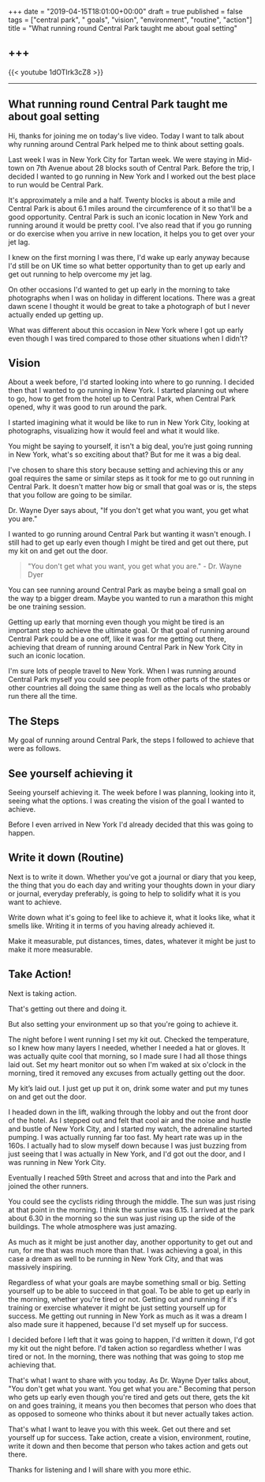 +++
date = "2019-04-15T18:01:00+00:00"
draft = true
published = false
tags = ["central park", " goals", "vision", "environment", "routine", "action"]
title = "What running round Central Park taught me about goal setting"

+++
---

{{< youtube 1dOTIrk3cZ8 >}}

---
## What running round Central Park taught me about goal setting

Hi, thanks for joining me on today's live video. Today I want to talk about why running around Central Park helped me to think about setting goals. 

Last week I was in New York City for Tartan week. We were staying in Mid-town on 7th Avenue about 28 blocks south of Central Park. Before the trip, I decided I wanted to go running in New York and I worked out the best place to run would be Central Park.

It's approximately a mile and a half. Twenty blocks is about a mile and Central Park is about 6.1 miles around the circumference of it so that'll be a good opportunity. Central Park is such an iconic location in New York and running around it would be pretty cool. I've also read that if you go running or do exercise when you arrive in new location, it helps you to get over your jet lag.

I knew on the first morning I was there, I'd wake up early anyway because I'd still be on UK time so what better opportunity than to get up early and get out running to help overcome my jet lag.

On other occasions I'd wanted to get up early in the morning to take photographs when I was on holiday in different locations. There was a great dawn scene I thought it would be great to take a photograph of but I never actually ended up getting up. 

What was different about this occasion in New York where I got up early even though I was tired compared to those other situations when I didn't?

## Vision

About a week before, I'd started looking into where to go running. I decided then that I wanted to go running in New York. I started planning out where to go, how to get from the hotel up to Central Park, when Central Park opened, why it was good to run around the park. 

I started imagining what it would be like to run in New York City, looking at photographs, visualizing how it would feel and what it would like. 

You might be saying to yourself, it isn't a big deal, you’re just going running in New York, what's so exciting about that? But for me it was a big deal.


I've chosen to share this story because setting and achieving this or any goal requires the same or similar steps as it took for me to go out running in Central Park. It doesn't matter how big or small that goal was or is, the steps that you follow are going to be similar. 

Dr. Wayne Dyer says about, "If you don't get what you want, you get what you are." 

I wanted to go running around Central Park but wanting it wasn't enough. I still had to get up early even though I might be tired and get out there, put my kit on and get out the door.

> "You don't get what you want, you get what you are." - Dr. Wayne Dyer 

You can see running around Central Park as maybe being a small goal on the way tp a bigger dream. Maybe you wanted to run a marathon this might be one training session. 

Getting up early that morning even though you might be tired is an important step to achieve the ultimate goal. Or that goal of running around Central Park could be a one off, like it was for me getting out there, achieving that dream of running around Central Park in New York City in such an iconic location.


I'm sure lots of people travel to New York. When I was running around Central Park myself you could see people from other parts of the states or other countries all doing the same thing as well as the locals who probably run there all the time. 

## The Steps

My goal of running around Central Park, the steps I followed to achieve that were as follows. 

## See yourself achieving it

Seeing yourself achieving it. The week before I was planning, looking into it, seeing what the options. I was creating the vision of the goal I wanted to achieve. 

Before I even arrived in New York I'd already decided that this was going to happen. 

## Write it down (Routine)

Next is to write it down. Whether you've got a journal or diary that you keep, the thing that you do each day and writing your thoughts down in your diary or journal, everyday preferably, is going to help to solidify what it is you want to achieve. 

Write down what it's going to feel like to achieve it, what it looks like, what it smells like. Writing it in terms of you having already achieved it. 

Make it measurable, put distances, times, dates, whatever it might be just to make it more measurable.

## Take Action!

Next is taking action.

That's getting out there and doing it.  

But also setting your environment up so that you're going to achieve it. 

The night before I went running I set my kit out. Checked the temperature, so I knew how many layers I needed, whether I needed a hat or gloves. It was actually quite cool that morning, so I made sure I had all those things laid out. Set my heart monitor out so when I'm waked at six o'clock in the morning, tired it removed any excuses from actually getting out the door. 

My kit’s laid out. I just get up put it on, drink some water and put my tunes on and get out the door.


I headed down in the lift, walking through the lobby and out the front door of the hotel. As I stepped out and felt that cool air and the noise and hustle and bustle of New York City, and I started my watch, the adrenaline started pumping. I was actually running far too fast. My heart rate was up in the 160s. I actually had to slow myself down because I was just buzzing from just seeing that I was actually in New York, and I'd got out the door, and I was running in New York City.


Eventually I reached 59th Street and across that and into the Park and joined the other runners. 

You could see the cyclists riding through the middle. The sun was just rising at that point in the morning. I think the sunrise was 6.15. I arrived at the park about 6.30 in the morning so the sun was just rising up the side of the buildings. The whole atmosphere was just amazing.

As much as it might be just another day, another opportunity to get out and run, for me that was much more than that. I was achieving a goal, in this case a dream as well to be running in New York City, and that was massively inspiring.

 Regardless of what your goals are maybe something small or big. Setting yourself up to be able to succeed in that goal. To be able to get up early in the morning, whether you're tired or not. Getting out and running if it's training or exercise whatever it might be just setting yourself up for success. Me getting out running in New York as much as it was a dream I also made sure it happened, because I'd set myself up for success. 

I decided before I left that it was going to happen, I'd written it down, I'd got my kit out the night before. I'd taken action so regardless whether I was tired or not. In the morning, there was nothing that was going to stop me achieving that.


That's what I want to share with you today. As Dr. Wayne Dyer talks about, "You don't get what you want. You get what you are." Becoming that person who gets up early even though you're tired and gets out there, gets the kit on and goes training, it means you then becomes that person who does that as opposed to someone who thinks about it but never actually takes action. 

That's what I want to leave you with this week. Get out there and set yourself up for success. Take action, create a vision, environment, routine, write it down and then become that person who takes action and gets out there.

Thanks for listening and I will share with you more ethic.


